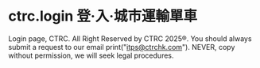 # ctrc.login 登·入·城市運輸單車
Login page, CTRC. All Right Reserved by CTRC 2025®.
You should always submit a request to our email print("itps@ctrchk.com"). NEVER, copy without permission, we will seek legal procedures. 
